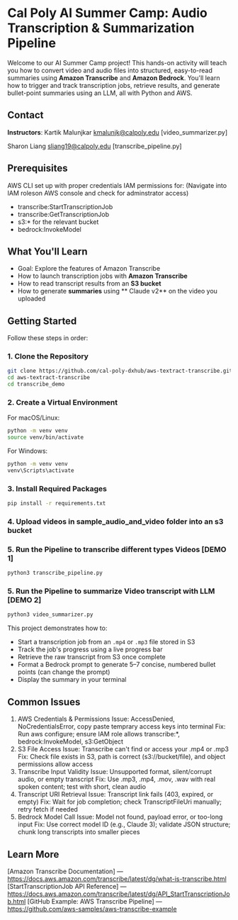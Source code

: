 # Cal Poly AI Summer Camp: Audio Transcription & Summarization Pipeline

Welcome to our AI Summer Camp project! This hands-on activity will teach you how to convert video and audio files into structured, easy-to-read summaries using **Amazon Transcribe** and **Amazon Bedrock**. You'll learn how to trigger and track transcription jobs, retrieve results, and generate bullet-point summaries using an LLM, all with Python and AWS.

## Contact

**Instructors**:
Kartik Malunjkar kmalunjk@calpoly.edu [video_summarizer.py]

Sharon Liang sliang19@calpoly.edu [transcribe_pipeline.py]

## Prerequisites

AWS CLI set up with proper credentials
IAM permissions for: (Navigate into IAM roleson AWS console and check for adminstrator access)

- transcribe:StartTranscriptionJob
- transcribe:GetTranscriptionJob
- s3:\* for the relevant bucket
- bedrock:InvokeModel

## What You'll Learn

- Goal: Explore the features of Amazon Transcribe
- How to launch transcription jobs with **Amazon Transcribe**
- How to read transcript results from an **S3 bucket**
- How to generate **summaries** using ** Claude v2** on the video you uploaded

## Getting Started

Follow these steps in order:

### 1. Clone the Repository

```bash
git clone https://github.com/cal-poly-dxhub/aws-textract-transcribe.git
cd aws-textract-transcribe
cd transcribe_demo

```

### 2. Create a Virtual Environment

For macOS/Linux:

```bash
python -m venv venv
source venv/bin/activate
```

For Windows:

```bash
python -m venv venv
venv\Scripts\activate
```

### 3. Install Required Packages

```bash
pip install -r requirements.txt
```

### 4. Upload videos in sample_audio_and_video folder into an s3 bucket

### 5. Run the Pipeline to transcribe different types Videos [DEMO 1]

```bash
python3 transcribe_pipeline.py
```

### 5. Run the Pipeline to summarize Video transcript with LLM [DEMO 2]

```bash
python3 video_summarizer.py

```

This project demonstrates how to:

- Start a transcription job from an `.mp4` or `.mp3` file stored in S3
- Track the job's progress using a live progress bar
- Retrieve the raw transcript from S3 once complete
- Format a Bedrock prompt to generate 5–7 concise, numbered bullet points (can change the prompt)
- Display the summary in your terminal

## Common Issues

1. AWS Credentials & Permissions
   Issue: AccessDenied, NoCredentialsError, copy paste temprary access keys into terminal
   Fix: Run aws configure; ensure IAM role allows transcribe:\*, bedrock:InvokeModel, s3:GetObject
2. S3 File Access
   Issue: Transcribe can't find or access your .mp4 or .mp3
   Fix: Check file exists in S3, path is correct (s3://bucket/file), and object permissions allow access
3. Transcribe Input Validity
   Issue: Unsupported format, silent/corrupt audio, or empty transcript
   Fix: Use .mp3, .mp4, .mov, .wav with real spoken content; test with short, clean audio
4. Transcript URI Retrieval
   Issue: Transcript link fails (403, expired, or empty)
   Fix: Wait for job completion; check TranscriptFileUri manually; retry fetch if needed
5. Bedrock Model Call
   Issue: Model not found, payload error, or too-long input
   Fix: Use correct model ID (e.g., Claude 3); validate JSON structure; chunk long transcripts into smaller pieces

## Learn More

[Amazon Transcribe Documentation] — https://docs.aws.amazon.com/transcribe/latest/dg/what-is-transcribe.html
[StartTranscriptionJob API Reference] — https://docs.aws.amazon.com/transcribe/latest/dg/API_StartTranscriptionJob.html
[GitHub Example: AWS Transcribe Pipeline] — https://github.com/aws-samples/aws-transcribe-example
